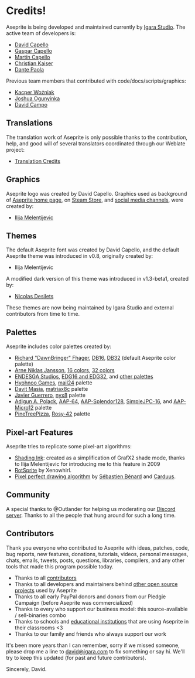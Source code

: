 # Credits!

Aseprite is being developed and maintained currently by [Igara Studio](https://igara.com/).
The active team of developers is:

* [David Capello](https://github.com/dacap)
* [Gaspar Capello](https://github.com/Gasparoken)
* [Martín Capello](https://github.com/martincapello)
* [Christian Kaiser](https://github.com/ckaiser)
* [Dante Paola](https://github.com/Liebranca)

Previous team members that contributed with code/docs/scripts/graphics:

* [Kacper Woźniak](https://github.com/thkwznk)
* [Joshua Ogunyinka](https://github.com/iamOgunyinka)
* [David Campo](https://github.com/dncampo)

## Translations

The translation work of Aseprite is only possible thanks to the
contribution, help, and good will of several translators coordinated
through our Weblate project:

* [Translation Credits](strings/README.md)

## Graphics

Aseprite logo was created by David Capello. Graphics used as background
of [Aseprite home page](https://www.aseprite.org),
on [Steam Store](https://store.steampowered.com/app/431730/Aseprite/),
and [social media channels](https://bsky.app/profile/aseprite.org),
were created by:

* [Ilija Melentijevic](https://ilkke.net/)

## Themes

The default Aseprite font was created by David Capello, and the
default Aseprite theme was introduced in v0.8, originally created by:

* Ilija Melentijevic

A modified dark version of this theme was introduced in v1.3-beta1, created by:

* [Nicolas Desilets](https://twitter.com/MapleGecko)

These themes are now being maintained by Igara Studio and external
contributors from time to time.

## Palettes

Aseprite includes color palettes created by:

* [Richard "DawnBringer" Fhager](http://pixeljoint.com/p/23821.htm), [DB16](http://pixeljoint.com/forum/forum_posts.asp?TID=12795), [DB32](http://pixeljoint.com/forum/forum_posts.asp?TID=16247) (default Aseprite color palette)
* [Arne Niklas Jansson](http://androidarts.com/), [16 colors](http://androidarts.com/palette/16pal.htm), [32 colors](http://wayofthepixel.net/index.php?topic=15824.msg144494)
* [ENDESGA Studios](https://twitter.com/ENDESGA), [EDG16 and EDG32](https://forums.tigsource.com/index.php?topic=46126.msg1279124#msg1279124), and [other palettes](https://twitter.com/ENDESGA/status/865812366931353600)
* [Hyohnoo Games](https://twitter.com/Hyohnoo), [mail24](https://twitter.com/Hyohnoo/status/797472587974639616) palette
* [Davit Masia](https://twitter.com/DavitMasia), [matriax8c](https://twitter.com/DavitMasia/status/834862452164612096) palette
* [Javier Guerrero](https://twitter.com/Xavier_Gd), [nyx8](https://twitter.com/Xavier_Gd/status/868519467864686594) palette
* [Adigun A. Polack](https://twitter.com/adigunpolack), [AAP-64](http://pixeljoint.com/pixelart/119466.htm), [AAP-Splendor128](http://pixeljoint.com/pixelart/120714.htm), [SimpleJPC-16](http://pixeljoint.com/pixelart/119844.htm), and [AAP-Micro12](http://pixeljoint.com/pixelart/121151.htm) palette
* [PineTreePizza](https://twitter.com/PineTreePizza), [Rosy-42](https://twitter.com/PineTreePizza/status/1006536191955623938) palette

## Pixel-art Features

Aseprite tries to replicate some pixel-art algorithms:

* [Shading Ink](https://aseprite.org/docs/shading/): created as a simplification of GrafX2 shade mode, thanks to Ilija Melentijevic for introducing me to this feature in 2009
* [RotSprite](http://forums.sonicretro.org/index.php?showtopic=8848&st=15&p=159754&#entry159754) by Xenowhirl.
* [Pixel perfect drawing algorithm](https://deepnight.net/blog/tools/pixel-perfect-drawing/)
  by [Sébastien Bénard](https://twitter.com/deepnightfr) and
  [Carduus](https://twitter.com/CarduusHimself/status/420554200737935361).

## Community

A special thanks to @Outlander for helping us moderating our [Discord server](https://discord.gg/Yb2CeX8).
Thanks to all the people that hung around for such a long time.

## Contributors

Thank you everyone who contributed to Aseprite with ideas, patches,
code, bug reports, new features, donations, tutorials, videos,
personal messages, chats, emails, tweets, posts, questions, libraries,
compilers, and any other tools that made this program possible today.

* Thanks to all [contributors](https://github.com/aseprite/aseprite/graphs/contributors)
* Thanks to all developers and maintainers behind [other open source projects](docs/LICENSES.md) used by Aseprite
* Thanks to all early PayPal donors and donors from our Pledgie Campaign (before Aseprite was commercialized)
* Thanks to every who support our business model: this source-available / sell-binaries combo
* Thanks to schools and [educational institutions](https://aseprite.org/educational)
  that are using Aseprite in their classrooms <3
* Thanks to our family and friends who always support our work

It's been more years than I can remember, sorry if we missed someone,
please drop me a line to [david@igara.com](mailto:david@igara.com) to
fix something or say hi. We'll try to keep this updated (for past and
future contributors).

Sincerely, David.
